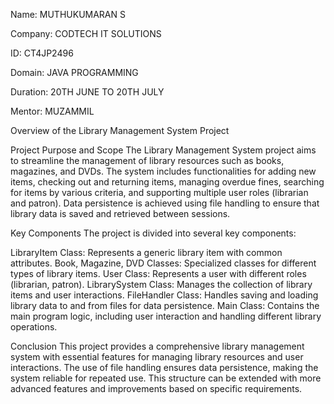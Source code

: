 Name: MUTHUKUMARAN S

Company: CODTECH IT SOLUTIONS

ID: CT4JP2496

Domain: JAVA PROGRAMMING

Duration: 20TH JUNE TO 20TH JULY

Mentor: MUZAMMIL

Overview of the Library Management System Project

Project Purpose and Scope The Library Management System project aims to streamline the management of library resources such as books, magazines, and DVDs. The system includes functionalities for adding new items, checking out and returning items, managing overdue fines, searching for items by various criteria, and supporting multiple user roles (librarian and patron). Data persistence is achieved using file handling to ensure that library data is saved and retrieved between sessions.

Key Components The project is divided into several key components:

LibraryItem Class: Represents a generic library item with common attributes. Book, Magazine, DVD Classes: Specialized classes for different types of library items. User Class: Represents a user with different roles (librarian, patron). LibrarySystem Class: Manages the collection of library items and user interactions. FileHandler Class: Handles saving and loading library data to and from files for data persistence. Main Class: Contains the main program logic, including user interaction and handling different library operations.

Conclusion This project provides a comprehensive library management system with essential features for managing library resources and user interactions. The use of file handling ensures data persistence, making the system reliable for repeated use. This structure can be extended with more advanced features and improvements based on specific requirements.
